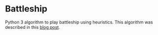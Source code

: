 # Battleship

Python 3 algorithm to play battleship using heuristics. This algorithm was described in this [blog post](https://mathpn.github.io/battleship-heuristics/).
